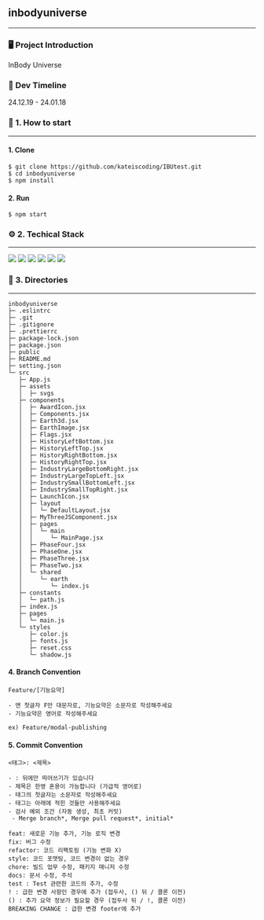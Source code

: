 ## inbodyuniverse

---

### 🖥️ Project Introduction

InBody Universe

### 📌 Dev Timeline

24.12.19 - 24.01.18

### 🔎 1. How to start

---

#### 1. Clone

```
$ git clone https://github.com/kateiscoding/IBUtest.git
$ cd inbodyuniverse
$ npm install
```

#### 2. Run

```
$ npm start
```

### ⚙️ 2. Techical Stack

---

<img src="https://img.shields.io/badge/visualstudiocode-007ACC?style=for-the-badge&logo=visualstudiocode&logoColor=white"> <img src="https://img.shields.io/badge/javascript-F7DF1E?style=for-the-badge&logo=javascript&logoColor=white"> <img src="https://img.shields.io/badge/react-61DAFB?style=for-the-badge&logo=react&logoColor=white"> <img src="https://img.shields.io/badge/prettier-F7B93E?style=for-the-badge&logo=prettier&logoColor=white"> <img src="https://img.shields.io/badge/eslint-4B32C3?style=for-the-badge&logo=eslint&logoColor=white"> <img src="https://img.shields.io/badge/styledcomponents-DB7093?style=for-the-badge&logo=styledcomponents&logoColor=white">

### 📂 3. Directories

---

```
inbodyuniverse
├─ .eslintrc
├─ .git
├─ .gitignore
├─ .prettierrc
├─ package-lock.json
├─ package.json
├─ public
├─ README.md
├─ setting.json
└─ src
   ├─ App.js
   ├─ assets
   │  ├─ svgs
   ├─ components
   │  ├─ AwardIcon.jsx
   │  ├─ Components.jsx
   │  ├─ Earth3d.jsx
   │  ├─ EarthImage.jsx
   │  ├─ Flags.jsx
   │  ├─ HistoryLeftBottom.jsx
   │  ├─ HistoryLeftTop.jsx
   │  ├─ HistoryRightBottom.jsx
   │  ├─ HistoryRightTop.jsx
   │  ├─ IndustryLargeBottomRight.jsx
   │  ├─ IndustryLargeTopLeft.jsx
   │  ├─ IndustrySmallBottomLeft.jsx
   │  ├─ IndustrySmallTopRight.jsx
   │  ├─ LaunchIcon.jsx
   │  ├─ layout
   │  │  └─ DefaultLayout.jsx
   │  ├─ MyThreeJSComponent.jsx
   │  ├─ pages
   │  │  └─ main
   │  │     └─ MainPage.jsx
   │  ├─ PhaseFour.jsx
   │  ├─ PhaseOne.jsx
   │  ├─ PhaseThree.jsx
   │  ├─ PhaseTwo.jsx
   │  └─ shared
   │     └─ earth
   │        └─ index.js
   ├─ constants
   │  └─ path.js
   ├─ index.js
   ├─ pages
   │  └─ main.js
   └─ styles
      ├─ color.js
      ├─ fonts.js
      ├─ reset.css
      └─ shadow.js
```

#### 4. Branch Convention

```
Feature/[기능요약]

- 맨 첫글자 F만 대문자로, 기능요약은 소문자로 작성해주세요
- 기능요약은 영어로 작성해주세요

ex) Feature/modal-publishing
```

#### 5. Commit Convention

```
<태그>: <제목>

- : 뒤에만 띄어쓰기가 있습니다
- 제목은 한영 혼용이 가능합니다 (가급적 영어로)
- 태그의 첫글자는 소문자로 작성해주세요
- 태그는 아래에 적힌 것들만 사용해주세요
- 검사 예외 조건 (자동 생성, 최초 커밋)
 - Merge branch*, Merge pull request*, initial*

feat: 새로운 기능 추가, 기능 로직 변경
fix: 버그 수정
refactor: 코드 리팩토링 (기능 변화 X)
style: 코드 포맷팅, 코드 변경이 없는 경우
chore: 빌드 업무 수정, 패키지 매니저 수정
docs: 문서 수정, 주석
test : Test 관련한 코드의 추가, 수정
! : 급한 변경 사항인 경우에 추가 (접두사, () 뒤 / 콜론 이전)
() : 추가 요약 정보가 필요할 경우 (접두사 뒤 / !, 콜론 이전)
BREAKING CHANGE : 급한 변경 footer에 추가
```
